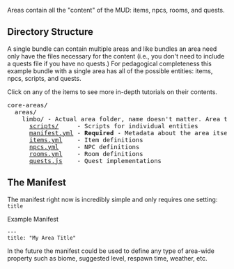 Areas contain all the "content" of the MUD: items, npcs, rooms, and quests.

## Directory Structure

A single bundle can contain multiple areas and like bundles an area need only
have the files necessary for the content (i.e., you don't need to include a
quests file if you have no quests.) For pedagogical completeness this example
bundle with a single area has all of the possible entities: items, npcs,
scripts, and quests.

Click on any of the items to see more in-depth tutorials on their contents.

<pre>
core-areas/
  areas/
    limbo/ - Actual area folder, name doesn't matter. Area title comes from the manifest
      <a href="/extending/scripting.md">scripts/</a>     - Scripts for individual entities
      <a href="#the-manifest">manifest.yml</a> - <strong>Required</strong> - Metadata about the area itself
      <a href="/extending/items.md">items.yml</a>    - Item definitions
      <a href="/extending/npcs.md">npcs.yml</a>     - NPC definitions
      <a href="/extending/rooms.md">rooms.yml</a>    - Room definitions
      <a href="/extending/quests.md">quests.js</a>    - Quest implementations
</pre>

## The Manifest

The manifest right now is incredibly simple and only requires one setting: `title`

Example Manifest

    ---
    title: "My Area Title"

In the future the manifest could be used to define any type of area-wide
property such as biome, suggested level, respawn time, weather, etc.
